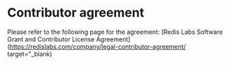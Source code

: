 # Contributor agreement

Please refer to the following page for the agreement: [Redis Labs Software Grant and Contributor License Agreement](https://redislabs.com/company/legal-contributor-agreement/ target="_blank)
